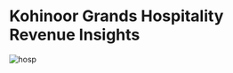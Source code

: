 # Kohinoor Grands Hospitality Revenue Insights


![hosp](https://github.com/guddushah/Hospitality-Revenue-Insights-PowerBI/assets/40028193/21695dad-2ba5-47b7-8690-07fad13bc183)

